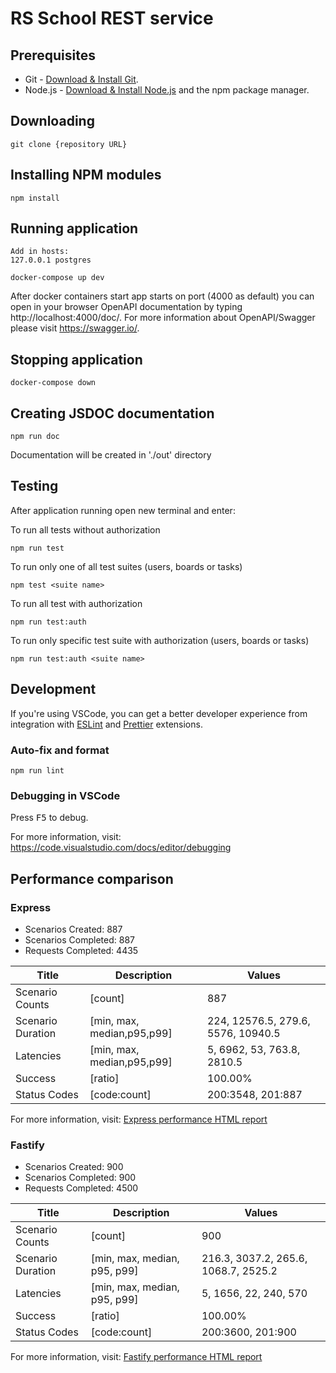 # RS School REST service

## Prerequisites

- Git - [Download & Install Git](https://git-scm.com/downloads).
- Node.js - [Download & Install Node.js](https://nodejs.org/en/download/) and the npm package manager.

## Downloading

```
git clone {repository URL}
```

## Installing NPM modules

```
npm install
```

## Running application

```
Add in hosts:
127.0.0.1 postgres

docker-compose up dev

```

After docker containers start app starts on port (4000 as default) you can open
in your browser OpenAPI documentation by typing http://localhost:4000/doc/.
For more information about OpenAPI/Swagger please visit https://swagger.io/.

## Stopping application

```
docker-compose down
```

## Creating JSDOC documentation

```
npm run doc
```

Documentation will be created in './out' directory

## Testing

After application running open new terminal and enter:

To run all tests without authorization

```
npm run test
```

To run only one of all test suites (users, boards or tasks)

```
npm test <suite name>
```

To run all test with authorization

```
npm run test:auth
```

To run only specific test suite with authorization (users, boards or tasks)

```
npm run test:auth <suite name>
```

## Development

If you're using VSCode, you can get a better developer experience from integration with [ESLint](https://marketplace.visualstudio.com/items?itemName=dbaeumer.vscode-eslint) and [Prettier](https://marketplace.visualstudio.com/items?itemName=esbenp.prettier-vscode) extensions.

### Auto-fix and format

```
npm run lint
```

### Debugging in VSCode

Press <kbd>F5</kbd> to debug.

For more information, visit: https://code.visualstudio.com/docs/editor/debugging

## Performance comparison

### Express

- Scenarios Created: 887
- Scenarios Completed: 887
- Requests Completed: 4435

| Title             | Description                | Values                             |
| ----------------- | -------------------------- | ---------------------------------- |
| Scenario Counts   | [count]                    | 887                                |
| Scenario Duration | [min, max, median,p95,p99] | 224, 12576.5, 279.6, 5576, 10940.5 |
| Latencies         | [min, max, median,p95,p99] | 5, 6962, 53, 763.8, 2810.5         |
| Success           | [ratio]                    | 100.00%                            |
| Status Codes      | [code:count]               | 200:3548, 201:887                  |

For more information, visit: [Express performance HTML report](https://github.com/denzel-commits/basic-nodejs-2021Q2/blob/task9/express-nest-migration/load-testing/reports/html-reports/express-report.html)

### Fastify

- Scenarios Created: 900
- Scenarios Completed: 900
- Requests Completed: 4500

| Title             | Description                  | Values                               |
| ----------------- | ---------------------------- | ------------------------------------ |
| Scenario Counts   | [count]                      | 900                                  |
| Scenario Duration | [min, max, median, p95, p99] | 216.3, 3037.2, 265.6, 1068.7, 2525.2 |
| Latencies         | [min, max, median, p95, p99] | 5, 1656, 22, 240, 570                |
| Success           | [ratio]                      | 100.00%                              |
| Status Codes      | [code:count]                 | 200:3600, 201:900                    |

For more information, visit: [Fastify performance HTML report](https://github.com/denzel-commits/basic-nodejs-2021Q2/blob/task9/express-nest-migration/load-testing/reports/html-reports/fastify-report.html)
